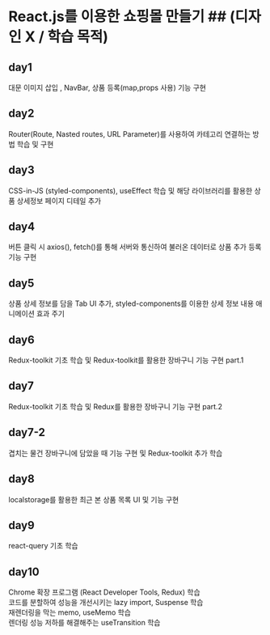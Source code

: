 # React.js를 이용한 쇼핑몰 만들기 ## (디자인 X / 학습 목적)

## day1
대문 이미지 삽입 , NavBar, 상품 등록(map,props 사용) 기능 구현   

## day2
Router(Route, Nasted routes, URL Parameter)를 사용하여 카테고리 연결하는 방법 학습 및 구현

## day3
CSS-in-JS (styled-components), useEffect 학습 및 해당 라이브러리를 활용한 상품 상세정보 페이지 디테일 추가

## day4
버튼 클릭 시 axios(), fetch()를 통해 서버와 통신하여 불러온 데이터로 상품 추가 등록 기능 구현

## day5
상품 상세 정보를 담을 Tab UI 추가, styled-components를 이용한 상세 정보 내용 애니메이션 효과 주기

## day6
Redux-toolkit 기초 학습 및 Redux-toolkit를 활용한 장바구니 기능 구현 part.1

## day7
Redux-toolkit 기초 학습 및 Redux를 활용한 장바구니 기능 구현 part.2   

## day7-2
겹치는 물건 장바구니에 담았을 때 기능 구현 및 Redux-toolkit 추가 학습

## day8
localstorage를 활용한 최근 본 상품 목록 UI 및 기능 구현

## day9
react-query 기초 학습

## day10
Chrome 확장 프로그램 (React Developer Tools, Redux) 학습   
코드를 분할하여 성능을 개선시키는 lazy import, Suspense 학습   
재렌더링을 막는 memo, useMemo 학습   
렌더링 성능 저하를 해결해주는 useTransition 학습